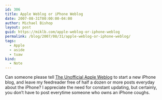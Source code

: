 ```yaml
---
id: 306
title: Apple Weblog or iPhone Weblog
date: 2007-08-31T00:00:00-04:00
author: Michael Bishop
layout: post
guid: https://miklb.com/apple-weblog-or-iphone-weblog
permalink: /blog/2007/08/31/apple-weblog-or-iphone-weblog/
tags:
  - Apple
  - aside
  - tuaw
kind:
  - Note
---
```

<p>Can someone please tell <a href="http://www.tuaw.com/">The Unofficial Apple Weblog</a> to start a new iPhone blog, and leave my feedreader free of half a dozen or more posts everyday about the iPhone?  I appreciate the need for constant updating, but certainly, you don’t have to post everytime someone who owns an iPhone coughs.</p>